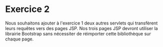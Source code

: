 # Exercice 2

Nous souhaitons ajouter à l'exercice 1 deux autres servlets qui transfèrent leurs requêtes vers des pages JSP. Nos trois pages JSP devront utiliser la librairie Bootstrap sans nécessiter de réimporter cette bibliothèque sur chaque page.
